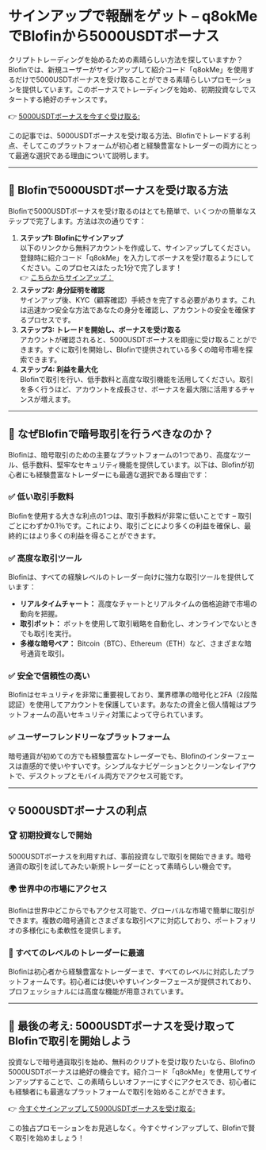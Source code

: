 <h1>サインアップで報酬をゲット – q8okMeでBlofinから5000USDTボーナス</h1>

<p>クリプトトレーディングを始めるための素晴らしい方法を探していますか？Blofinでは、新規ユーザーがサインアップして紹介コード「q8okMe」を使用するだけで5000USDTボーナスを受け取ることができる素晴らしいプロモーションを提供しています。このボーナスでトレーディングを始め、初期投資なしでスタートする絶好のチャンスです。</p>

<p>👉 <a href="https://blofin.com/register?referral_code=q8okMe">5000USDTボーナスを今すぐ受け取る:</a></p>

<p>この記事では、5000USDTボーナスを受け取る方法、Blofinでトレードする利点、そしてこのプラットフォームが初心者と経験豊富なトレーダーの両方にとって最適な選択である理由について説明します。</p>

<hr>

<h2>🎁 Blofinで5000USDTボーナスを受け取る方法</h2>

<p>Blofinで5000USDTボーナスを受け取るのはとても簡単で、いくつかの簡単なステップで完了します。方法は次の通りです：</p>

<ol>
    <li><strong>ステップ1: Blofinにサインアップ</strong><br>
        以下のリンクから無料アカウントを作成して、サインアップしてください。登録時に紹介コード「q8okMe」を入力してボーナスを受け取るようにしてください。このプロセスはたった1分で完了します！<br>
        👉 <a href="https://blofin.com/register?referral_code=q8okMe">こちらからサインアップ：</a>
    </li>
    <li><strong>ステップ2: 身分証明を確認</strong><br>
        サインアップ後、KYC（顧客確認）手続きを完了する必要があります。これは迅速かつ安全な方法であなたの身分を確認し、アカウントの安全を確保するプロセスです。</li>
    <li><strong>ステップ3: トレードを開始し、ボーナスを受け取る</strong><br>
        アカウントが確認されると、5000USDTボーナスを即座に受け取ることができます。すぐに取引を開始し、Blofinで提供されている多くの暗号市場を探索できます。</li>
    <li><strong>ステップ4: 利益を最大化</strong><br>
        Blofinで取引を行い、低手数料と高度な取引機能を活用してください。取引を多く行うほど、アカウントを成長させ、ボーナスを最大限に活用するチャンスが増えます。</li>
</ol>

<hr>

<h2>🚀 なぜBlofinで暗号取引を行うべきなのか？</h2>

<p>Blofinは、暗号取引のための主要なプラットフォームの1つであり、高度なツール、低手数料、堅牢なセキュリティ機能を提供しています。以下は、Blofinが初心者にも経験豊富なトレーダーにも最適な選択である理由です：</p>

<h3>✅ 低い取引手数料</h3>
<p>Blofinを使用する大きな利点の1つは、取引手数料が非常に低いことです – 取引ごとにわずか0.1％です。これにより、取引ごとにより多くの利益を確保し、最終的にはより多くの利益を得ることができます。</p>

<h3>✅ 高度な取引ツール</h3>
<p>Blofinは、すべての経験レベルのトレーダー向けに強力な取引ツールを提供しています：</p>
<ul>
    <li><strong>リアルタイムチャート：</strong> 高度なチャートとリアルタイムの価格追跡で市場の動向を把握。</li>
    <li><strong>取引ボット：</strong> ボットを使用して取引戦略を自動化し、オンラインでないときでも取引を実行。</li>
    <li><strong>多様な暗号ペア：</strong> Bitcoin（BTC）、Ethereum（ETH）など、さまざまな暗号通貨を取引。</li>
</ul>

<h3>✅ 安全で信頼性の高い</h3>
<p>Blofinはセキュリティを非常に重要視しており、業界標準の暗号化と2FA（2段階認証）を使用してアカウントを保護しています。あなたの資金と個人情報はプラットフォームの高いセキュリティ対策によって守られています。</p>

<h3>✅ ユーザーフレンドリーなプラットフォーム</h3>
<p>暗号通貨が初めての方でも経験豊富なトレーダーでも、Blofinのインターフェースは直感的で使いやすいです。シンプルなナビゲーションとクリーンなレイアウトで、デスクトップとモバイル両方でアクセス可能です。</p>

<hr>

<h2>💡 5000USDTボーナスの利点</h2>

<h3>🏆 初期投資なしで開始</h3>
<p>5000USDTボーナスを利用すれば、事前投資なしで取引を開始できます。暗号通貨の取引を試してみたい新規トレーダーにとって素晴らしい機会です。</p>

<h3>🌍 世界中の市場にアクセス</h3>
<p>Blofinは世界中どこからでもアクセス可能で、グローバルな市場で簡単に取引ができます。複数の暗号通貨とさまざまな取引ペアに対応しており、ポートフォリオの多様化にも柔軟性を提供します。</p>

<h3>💼 すべてのレベルのトレーダーに最適</h3>
<p>Blofinは初心者から経験豊富なトレーダーまで、すべてのレベルに対応したプラットフォームです。初心者には使いやすいインターフェースが提供されており、プロフェッショナルには高度な機能が用意されています。</p>

<hr>

<h2>🎯 最後の考え: 5000USDTボーナスを受け取ってBlofinで取引を開始しよう</h2>

<p>投資なしで暗号通貨取引を始め、無料のクリプトを受け取りたいなら、Blofinの5000USDTボーナスは絶好の機会です。紹介コード「q8okMe」を使用してサインアップすることで、この素晴らしいオファーにすぐにアクセスでき、初心者にも経験者にも最適なプラットフォームで取引を始めることができます。</p>

<p>👉 <a href="https://blofin.com/register?referral_code=q8okMe">今すぐサインアップして5000USDTボーナスを受け取る:</a></p>

<p>この独占プロモーションをお見逃しなく。今すぐサインアップして、Blofinで賢く取引を始めましょう！</p>

</body>
</html>
